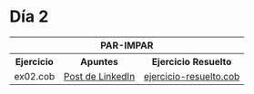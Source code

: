 # Día 2

<table align="center">
  <tr>
    <th colspan="3">PAR-IMPAR</th>
  </tr>
  <tr>
    <th>Ejercicio</th>
    <th>Apuntes</th>
    <th>Ejercicio Resuelto</th>
  </tr>
  <tr>
    <td>ex02.cob</td>
    <td><a href="https://www.linkedin.com/posts/david-de-fitero_programaciaejn-cobol-legacysystems-activity-7365390478139183104-rjHt/">Post de LinkedIn</a></td>
    <td><a href="https://github.com/daviddefitero/aprendiendo-cobol/blob/main/dia1/ejercicio-resuelto.cob">ejercicio-resuelto.cob</a></td>
  </tr>
</table>